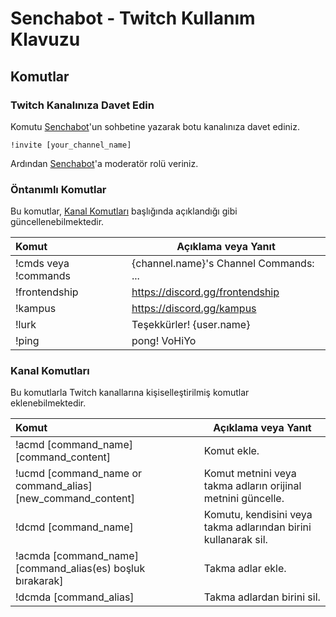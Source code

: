 # Senchabot - Twitch Kullanım Klavuzu 


## Komutlar
  
### Twitch Kanalınıza Davet Edin

Komutu [Senchabot](https://twitch.tv/senchabot/)'un sohbetine yazarak botu kanalınıza davet ediniz.

```
!invite [your_channel_name]
```

Ardından [Senchabot](https://twitch.tv/senchabot/)'a moderatör rolü veriniz.

### Öntanımlı Komutlar

Bu komutlar, [Kanal Komutları](#kanal-komutları) başlığında açıklandığı gibi güncellenebilmektedir.

| Komut                | Açıklama veya Yanıt                    |
| :------------------- | -------------------------------------- |
| !cmds veya !commands | {channel.name}'s Channel Commands: ... |
| !frontendship        | https://discord.gg/frontendship        |
| !kampus              | https://discord.gg/kampus              |
| !lurk                | Teşekkürler! {user.name}               |
| !ping                | pong! VoHiYo                           |


### Kanal Komutları

Bu komutlarla Twitch kanallarına kişiselleştirilmiş komutlar eklenebilmektedir.

| Komut                                                      | Açıklama veya Yanıt                                          |
| :----------------------------------------------------------- | ---------------------------------------------------------------- |
| !acmd [command_name] [command_content]                       | Komut ekle.                                                     |
| !ucmd [command_name or command_alias] [new_command_content]  | Komut metnini veya takma adların orijinal metnini güncelle.      |
| !dcmd [command_name]                                         | Komutu, kendisini veya takma adlarından birini kullanarak sil. |
| !acmda [command_name] [command_alias(es) boşluk bırakarak] | Takma adlar ekle.                                             |
| !dcmda [command_alias]                                       | Takma adlardan birini sil.                                   |